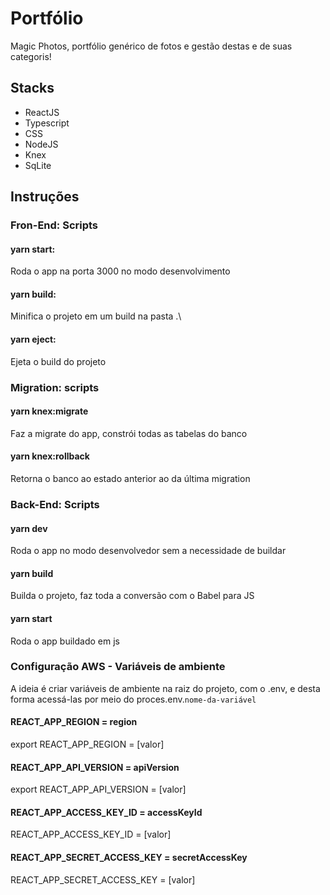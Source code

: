 # Portfólio

Magic Photos, portfólio genérico de fotos e gestão destas e de suas categoris!

>

## Stacks

- ReactJS
- Typescript
- CSS
- NodeJS
- Knex
- SqLite

>

## Instruções

### Fron-End: Scripts

#### yarn start:

Roda o app na porta 3000 no modo desenvolvimento

#### yarn build:

Minifica o projeto em um build na pasta .\

#### yarn eject:

Ejeta o build do projeto

### Migration: scripts

#### yarn knex:migrate

Faz a migrate do app, constrói todas as tabelas do banco

#### yarn knex:rollback

Retorna o banco ao estado anterior ao da última migration

### Back-End: Scripts

#### yarn dev

Roda o app no modo desenvolvedor sem a necessidade de buildar

#### yarn build

Builda o projeto, faz toda a conversão com o Babel para JS

#### yarn start

Roda o app buildado em js

### Configuração AWS - Variáveis de ambiente

A ideia é criar variáveis de ambiente na raiz do projeto, com o .env, e desta forma acessá-las por meio do proces.env.`nome-da-variável`

#### REACT_APP_REGION = region

export REACT_APP_REGION = [valor]

#### REACT_APP_API_VERSION = apiVersion

export REACT_APP_API_VERSION = [valor]

#### REACT_APP_ACCESS_KEY_ID = accessKeyId

REACT_APP_ACCESS_KEY_ID = [valor]

#### REACT_APP_SECRET_ACCESS_KEY = secretAccessKey

REACT_APP_SECRET_ACCESS_KEY = [valor]
